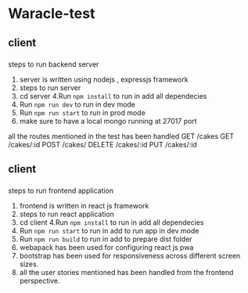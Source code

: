 # Waracle-test

## client
###
steps to run backend server
1. server is written using nodejs , expressjs framework
2. steps to run server 
3. cd server
4.Run `npm install` to run in add all dependecies
5. Run `npm run dev` to run in dev mode
6. Run `npm run start` to run in prod mode
8. make sure to have a local mongo running at 27017 port

all the routes mentioned in the test has been handled
GET /cakes
GET /cakes/:id
POST /cakes/
DELETE /cakes/:id
PUT /cakes/:id

## client
###
steps to run frontend application
1. frontend is written in react js framework
2. steps to run react application
3. cd client
4.Run `npm install` to run in add all dependecies
5. Run `npm run start` to run in add to run app in dev mode
6. Run `npm run build` to run in add to prepare dist folder
7. webapack has been used for configuring react js pwa 
8. bootstrap has been used for responsiveness across different screen sizes.
9. all the user stories mentioned has been handled from the frontend perspective.

